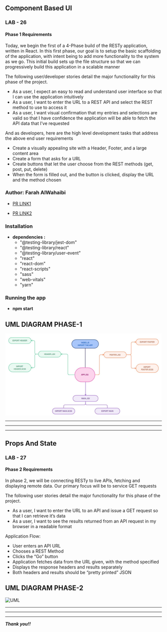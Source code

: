 ## **Component Based UI**

### **LAB - 26**

#### **Phase 1 Requirements**

Today, we begin the first of a 4-Phase build of the RESTy application, written in React. In this first phase, our goal is to setup the basic scaffolding of the application, with intent being to add more functionality to the system as we go. This initial build sets up the file structure so that we can progressively build this application in a scalable manner

The following user/developer stories detail the major functionality for this phase of the project.

* As a user, I expect an easy to read and understand user interface so that I can use the application intuitively
* As a user, I want to enter the URL to a REST API and select the REST method to use to access it
* As a user, I want visual confirmation that my entries and selections are valid so that I have confidence the application will be able to fetch the API data that I’ve requested

And as developers, here are the high level development tasks that address the above end user requirements

* Create a visually appealing site with a Header, Footer, and a large content area
* Create a form that asks for a URL
* Create buttons that let the user choose from the REST methods (get, post, put, delete)
* When the form is filled out, and the button is clicked, display the URL and the method chosen


### **Author: Farah AlWahaibi**

* [PR LINK1](https://github.com/farahalwahaibi/resty/pull/1)

* [PR LINK2](https://github.com/farahalwahaibi/resty/pull/2)



### **Installation**
* **dependencies :**
  *  "@testing-library/jest-dom"
  *  "@testing-library/react"
  *  "@testing-library/user-event"
  *  "react"
  *  "react-dom"
  *  "react-scripts"
  *  "sass"
  *  "web-vitals"
  *  "yarn"


### **Running the app**
* **npm start**


## **UML DIAGRAM PHASE-1**

![UML](1.JPG)

***
***
***

## **Props And State**

### **LAB - 27**

#### **Phase 2 Requirements**

In phase 2, we will be connecting RESTy to live APIs, fetching and displaying remote data. Our primary focus will be to service GET requests

The following user stories detail the major functionality for this phase of the project.

* As a user, I want to enter the URL to an API and issue a GET request so that I can retrieve it’s data
* As a user, I want to see the results returned from an API request in my browser in a readable format

Application Flow:

* User enters an API URL
* Chooses a REST Method
* Clicks the “Go” button
* Application fetches data from the URL given, with the method specified
* Displays the response headers and results separately
* Both headers and results should be “pretty printed” JSON


## **UML DIAGRAM PHASE-2**

![UML](2.JPG)

***
***
***


***Thank you!!***




